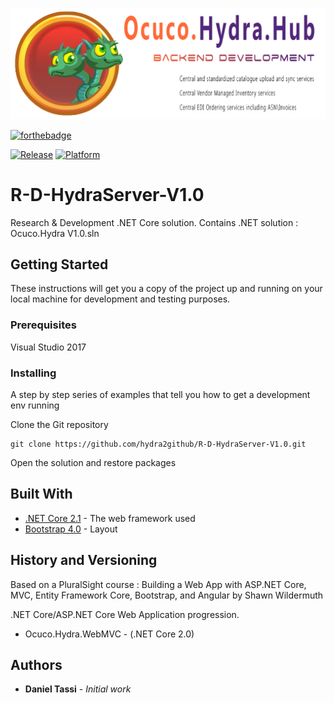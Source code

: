 ![Ocuco.Hydra.Prototype logo](https://github.com/hydra2github/Ocuco.Hydra.Images/blob/master/Logos.and.images/Hydra.Hub.for.Git.backend.png)

[![forthebadge](https://forthebadge.com/images/badges/made-with-c-sharp.svg)](https://forthebadge.com)

[![Release](https://img.shields.io/badge/Version-1.0-green.svg)]()
[![Platform](https://img.shields.io/badge/platform-win--64-lightgrey.svg)]()


# R-D-HydraServer-V1.0

Research & Development .NET Core solution. 
Contains .NET solution : Ocuco.Hydra V1.0.sln

## Getting Started

These instructions will get you a copy of the project up and running on your local machine for development and testing purposes. 

### Prerequisites

Visual Studio 2017

### Installing

A step by step series of examples that tell you how to get a development env running

Clone the Git repository 

```
git clone https://github.com/hydra2github/R-D-HydraServer-V1.0.git
```

Open the solution and restore packages

## Built With

* [.NET Core 2.1](https://github.com/dotnet/core/) - The web framework used
* [Bootstrap 4.0](https://getbootstrap.com/) - Layout


## History and Versioning

Based on a PluralSight course :
Building a Web App with ASP.NET Core, MVC, Entity Framework Core, Bootstrap, and Angular
by Shawn Wildermuth

.NET Core/ASP.NET Core Web Application progression. 

* Ocuco.Hydra.WebMVC - (.NET Core 2.0)

## Authors

* **Daniel Tassi** - *Initial work*
